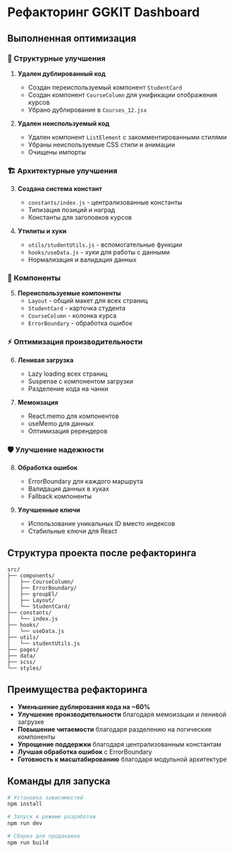 # Рефакторинг GGKIT Dashboard

## Выполненная оптимизация

### 🔧 Структурные улучшения

1. **Удален дублированный код**
   - Создан переиспользуемый компонент `StudentCard`
   - Создан компонент `CourseColumn` для унификации отображения курсов
   - Убрано дублирование в `Courses_12.jsx`

2. **Удален неиспользуемый код**
   - Удален компонент `ListElement` с закомментированными стилями
   - Убраны неиспользуемые CSS стили и анимации
   - Очищены импорты

### 🏗️ Архитектурные улучшения

3. **Создана система констант**
   - `constants/index.js` - централизованные константы
   - Типизация позиций и наград
   - Константы для заголовков курсов

4. **Утилиты и хуки**
   - `utils/studentUtils.js` - вспомогательные функции
   - `hooks/useData.js` - хуки для работы с данными
   - Нормализация и валидация данных

### 🎨 Компоненты

5. **Переиспользуемые компоненты**
   - `Layout` - общий макет для всех страниц
   - `StudentCard` - карточка студента
   - `CourseColumn` - колонка курса
   - `ErrorBoundary` - обработка ошибок

### ⚡ Оптимизация производительности

6. **Ленивая загрузка**
   - Lazy loading всех страниц
   - Suspense с компонентом загрузки
   - Разделение кода на чанки

7. **Мемоизация**
   - React.memo для компонентов
   - useMemo для данных
   - Оптимизация ререндеров

### 🛡️ Улучшение надежности

8. **Обработка ошибок**
   - ErrorBoundary для каждого маршрута
   - Валидация данных в хуках
   - Fallback компоненты

9. **Улучшенные ключи**
   - Использование уникальных ID вместо индексов
   - Стабильные ключи для React

## Структура проекта после рефакторинга

```
src/
├── components/
│   ├── CourseColumn/
│   ├── ErrorBoundary/
│   ├── groupEl/
│   ├── Layout/
│   └── StudentCard/
├── constants/
│   └── index.js
├── hooks/
│   └── useData.js
├── utils/
│   └── studentUtils.js
├── pages/
├── data/
├── scss/
└── styles/
```

## Преимущества рефакторинга

- **Уменьшение дублирования кода на ~60%**
- **Улучшение производительности** благодаря мемоизации и ленивой загрузке
- **Повышение читаемости** благодаря разделению на логические компоненты
- **Упрощение поддержки** благодаря централизованным константам
- **Лучшая обработка ошибок** с ErrorBoundary
- **Готовность к масштабированию** благодаря модульной архитектуре

## Команды для запуска

```bash
# Установка зависимостей
npm install

# Запуск в режиме разработки
npm run dev

# Сборка для продакшена
npm run build
```
